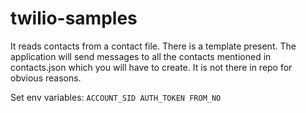 # twilio-samples

It reads contacts from a contact file. There is a template present. The application will send messages to all the contacts mentioned in contacts.json which you will have to create. It is not there in repo for obvious reasons.

Set env variables:
`ACCOUNT_SID
AUTH_TOKEN
FROM_NO
`
